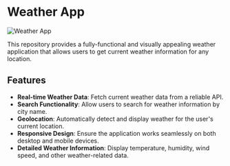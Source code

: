# Weather App

![Weather App](https://store-images.s-microsoft.com/image/apps.60423.13664108468657913.8218191b-9e2a-49f4-8455-3c027b985a5d.30a38556-a2f8-4e20-835b-d8d914491b8b)

This repository provides a fully-functional and visually appealing weather application that allows users to get current weather information for any location.

## Features

- **Real-time Weather Data**: Fetch current weather data from a reliable API.
- **Search Functionality**: Allow users to search for weather information by city name.
- **Geolocation**: Automatically detect and display weather for the user's current location.
- **Responsive Design**: Ensure the application works seamlessly on both desktop and mobile devices.
- **Detailed Weather Information**: Display temperature, humidity, wind speed, and other weather-related data.

